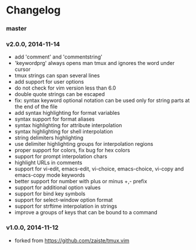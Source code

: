 # Changelog

### master

### v2.0.0, 2014-11-14
- add 'comment' and 'commentstring'
- 'keywordprg' always opens man tmux and ignores the word under cursor
- tmux strings can span several lines
- add support for user options
- do not check for vim version less than 6.0
- double quote strings can be escaped
- fix: syntax keyword optional notation can be used only for string parts at the
  end of the file
- add syntax highlighting for format variables
- syntax support for format aliases
- syntax highlighting for attribute interpolation
- syntax highlighting for shell interpolation
- string delimiters highlighting
- use delimiter highlighting groups for interpolation regions
- proper support for colors, fix bug for hex colors
- support for prompt interpolation chars
- highlight URLs in comments
- support for vi-edit, emacs-edit, vi-choice, emacs-choice, vi-copy and
  emacs-copy mode keywords
- better support for number with plus or minus +,- prefix
- support for additional option values
- support for bind key symbols
- support for select-window option format
- support for strftime interpolation in strings
- improve a groups of keys that can be bound to a command

### v1.0.0, 2014-11-12
- forked from https://github.com/zaiste/tmux.vim
